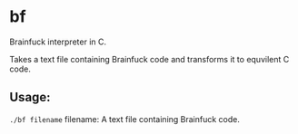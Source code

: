# bf

Brainfuck interpreter in C.

Takes a text file containing Brainfuck code and transforms it to equvilent C code.

## Usage: 
  `./bf filename`
  filename: A text file containing Brainfuck code.
